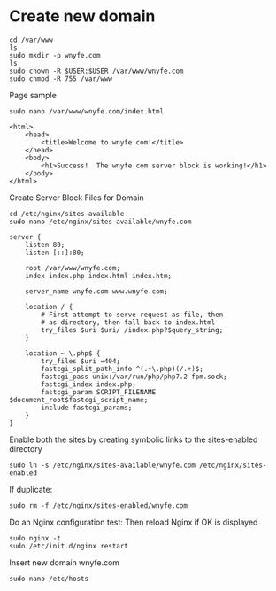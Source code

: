 # Create new domain
````
cd /var/www
ls
sudo mkdir -p wnyfe.com
ls
sudo chown -R $USER:$USER /var/www/wnyfe.com
sudo chmod -R 755 /var/www
````
Page sample
````
sudo nano /var/www/wnyfe.com/index.html
````
````
<html>
    <head>
        <title>Welcome to wnyfe.com!</title>
    </head>
    <body>
        <h1>Success!  The wnyfe.com server block is working!</h1>
    </body>
</html>
````
Create Server Block Files for Domain
````
cd /etc/nginx/sites-available
sudo nano /etc/nginx/sites-available/wnyfe.com

````
````
server {
    listen 80;
    listen [::]:80;

    root /var/www/wnyfe.com;
    index index.php index.html index.htm;

    server_name wnyfe.com www.wnyfe.com;

    location / {
        # First attempt to serve request as file, then
        # as directory, then fall back to index.html
        try_files $uri $uri/ /index.php?$query_string;
    }

    location ~ \.php$ {
        try_files $uri =404;
        fastcgi_split_path_info ^(.+\.php)(/.+)$;
        fastcgi_pass unix:/var/run/php/php7.2-fpm.sock;
        fastcgi_index index.php;
        fastcgi_param SCRIPT_FILENAME $document_root$fastcgi_script_name;
        include fastcgi_params;
    }
}
````
Enable both the sites by creating symbolic links to the sites-enabled directory
````
sudo ln -s /etc/nginx/sites-available/wnyfe.com /etc/nginx/sites-enabled
````
If duplicate:
````
sudo rm -f /etc/nginx/sites-enabled/wnyfe.com
````
Do an Nginx configuration test:
Then reload Nginx if OK is displayed
````
sudo nginx -t
sudo /etc/init.d/nginx restart
````
Insert new domain wnyfe.com
````
sudo nano /etc/hosts
````